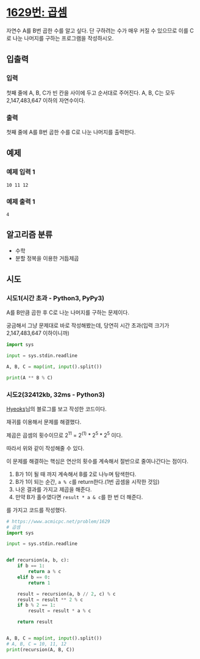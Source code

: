 # [1629번: 곱셈](https://www.acmicpc.net/problem/1629)

자연수 A를 B번 곱한 수를 알고 싶다. 단 구하려는 수가 매우 커질 수 있으므로 이를 C로 나눈 나머지를 구하는 프로그램을 작성하시오.

## 입출력

### 입력

첫째 줄에 A, B, C가 빈 칸을 사이에 두고 순서대로 주어진다. A, B, C는 모두 2,147,483,647 이하의 자연수이다.

### 출력

첫째 줄에 A를 B번 곱한 수를 C로 나눈 나머지를 출력한다.

## 예제

### 예제 입력 1

```text
10 11 12
```

### 예제 출력 1

```text
4
```

## 알고리즘 분류

- 수학
- 분할 정복을 이용한 거듭제곱

## 시도

### 시도1(시간 초과 - Python3, PyPy3)

A를 B만큼 곱한 후 C로 나눈 나머지를 구하는 문제이다.

궁금해서 그냥 문제대로 바로 작성해봤는데, 당연히 시간 초과(입력 크기가 2,147,483,647 이하이니까)

```python
import sys

input = sys.stdin.readline

A, B, C = map(int, input().split())

print(A ** B % C)
```

### 시도2(32412kb, 32ms - Python3)

[Hyeoks](https://velog.io/@junttang/BOJ-1629-%EA%B3%B1%EC%85%88-%ED%95%B4%EA%B2%B0-%EC%A0%84%EB%9E%B5-C)님의 블로그를 보고 작성한
코드이다.

재귀를 이용해서 문제를 해결했다.

제곱은 곱셈의 횟수이므로
2<sup>11</sup> = 2<sup>(1)</sup> * 2<sup>5</sup> * 2<sup>5</sup> 이다.

따라서 위와 같이 작성해줄 수 있다.

이 문제를 해결하는 핵심은 연산의 횟수를 계속해서 절반으로 줄여나간다는 점이다.

1. B가 1이 될 때 까지 계속해서 B를 2로 나누며 탐색한다.
2. B가 1이 되는 순간, `a % c`를 return한다.(1번 곱셈을 시작한 것임)
3. 나온 결과를 가지고 제곱을 해준다.
4. 만약 B가 홀수였다면 `result * a & c`를 한 번 더 해준다.

를 가지고 코드를 작성했다.

```python
# https://www.acmicpc.net/problem/1629
# 곱셈
import sys

input = sys.stdin.readline


def recursion(a, b, c):
    if b == 1:
        return a % c
    elif b == 0:
        return 1

    result = recursion(a, b // 2, c) % c
    result = result ** 2 % c
    if b % 2 == 1:
        result = result * a % c

    return result


A, B, C = map(int, input().split())
# A, B, C = 10, 11, 12
print(recursion(A, B, C))
```
